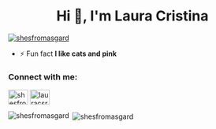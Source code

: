 <h1 align="center">Hi 👋, I'm Laura Cristina</h1>
<p align="left"> <a href="https://twitter.com/shesfromasgard" target="blank"><img src="https://img.shields.io/twitter/follow/shesfromasgard?logo=twitter&style=for-the-badge" alt="shesfromasgard" /></a> </p>

- ⚡ Fun fact **I like cats and pink**

<h3 align="left">Connect with me:</h3>
<p align="left">
<a href="https://twitter.com/shesfromasgard" target="blank"><img align="center" src="https://raw.githubusercontent.com/rahuldkjain/github-profile-readme-generator/master/src/images/icons/Social/twitter.svg" alt="shesfromasgard" height="30" width="40" /></a>
<a href="https://linkedin.com/in/lauracsrocha0" target="blank"><img align="center" src="https://raw.githubusercontent.com/rahuldkjain/github-profile-readme-generator/master/src/images/icons/Social/linked-in-alt.svg" alt="lauracsrocha0" height="30" width="40" /></a>
</p>

<p><img align="left" src="https://github-readme-stats.vercel.app/api/top-langs?username=shesfromasgard&show_icons=true&theme=dracula&locale=en&layout=compact" alt="shesfromasgard" /></p>

<p>&nbsp;<img align="center" src="https://github-readme-stats.vercel.app/api?username=shesfromasgard&show_icons=true&theme=dracula&locale=en" alt="shesfromasgard" /></p>
